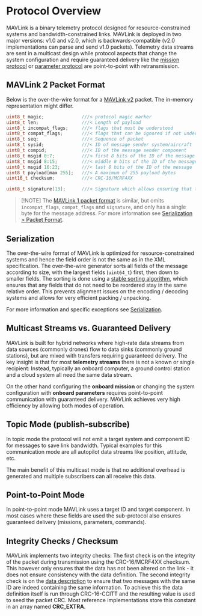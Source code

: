 # Protocol Overview

MAVLink is a binary telemetry protocol designed for resource-constrained systems and bandwidth-constrained links. MAVLink is deployed in two major versions: v1.0 and v2.0, which is backwards-compatible (v2.0 implementations can parse and send v1.0 packets). Telemetry data streams are sent in a multicast design while protocol aspects that change the system configuration and require guaranteed delivery like the [mission protocol](../services/mission.md) or [parameter protocol](../services/parameter.md) are point-to-point with retransmission.

## MAVLink 2 Packet Format

Below is the over-the-wire format for a [MAVLink v2](../guide/mavlink_2.md) packet. The in-memory representation might differ.

```C
uint8_t magic;              ///< protocol magic marker
uint8_t len;                ///< Length of payload
uint8_t incompat_flags;     ///< flags that must be understood
uint8_t compat_flags;       ///< flags that can be ignored if not understood
uint8_t seq;                ///< Sequence of packet
uint8_t sysid;              ///< ID of message sender system/aircraft
uint8_t compid;             ///< ID of the message sender component
uint8_t msgid 0:7;          ///< first 8 bits of the ID of the message
uint8_t msgid 8:15;         ///< middle 8 bits of the ID of the message
uint8_t msgid 16:23;        ///< last 8 bits of the ID of the message
uint8_t payload[max 255];   ///< A maximum of 255 payload bytes
uint16_t checksum;          ///< CRC-16/MCRF4XX
```

```C
uint8_t signature[13];      ///< Signature which allows ensuring that the link is tamper-proof (optional)
```

> [!NOTE] The [MAVLink 1 packet format](../guide/serialization.md#v1_packet_format) is similar, but omits `incompat_flags`, `compat_flags` and `signature`, and only has a single byte for the message address. For more information see [Serialization > Packet Format](../guide/serialization.md#packet_format).

## Serialization

The over-the-wire format of MAVLink is optimized for resource-constrained systems and hence the field order is not the same as in the XML specification. The over-the-wire generator sorts all fields of the message according to size, with the largest fields (`uint64_t`) first, then down to smaller fields. The sorting is done using a [stable sorting algorithm](https://en.wikipedia.org/wiki/Sorting_algorithm#Stability), which ensures that any fields that do not need to be reordered stay in the same relative order. This prevents alignment issues on the encoding / decoding systems and allows for very efficient packing / unpacking.

For more information and specific exceptions see [Serialization](../guide/serialization.md).

## Multicast Streams vs. Guaranteed Delivery

MAVLink is built for hybrid networks where high-rate data streams from data sources (commonly drones) flow to data sinks (commonly ground stations), but are mixed with transfers requiring guaranteed delivery. The key insight is that for most **telemetry streams** there is not a known or single recipient: Instead, typically an onboard computer, a ground control station and a cloud system all need the same data stream.

On the other hand configuring the **onboard mission** or changing the system configuration with **onboard parameters** requires point-to-point communication with guaranteed delivery. MAVLink achieves very high efficiency by allowing both modes of operation.

## Topic Mode \(publish-subscribe\)

In topic mode the protocol will not emit a target system and component ID for messages to save link bandwidth. Typical examples for this communication mode are all autopilot data streams like position, attitude, etc.

The main benefit of this multicast mode is that no additional overhead is generated and multiple subscribers can all receive this data.

## Point-to-Point Mode

In point-to-point mode MAVLink uses a target ID and target component. In most cases where these fields are used the sub-protocol also ensures guaranteed delivery (missions, parameters, commands).

## Integrity Checks / Checksum

MAVLink implements two integrity checks: The first check is on the integrity of the packet during transmission using the CRC-16/MCRF4XX checksum. This however only ensures that the data has not been altered on the link - it does not ensure consistency with the data definition. The second integrity check is on the [data description](https://en.wikipedia.org/wiki/Data_definition_language) to ensure that two messages with the same ID are indeed containing the same information. To achieve this the data definition itself is run through CRC-16-CCITT and the resulting value is used to seed the packet CRC. Most reference implementations store this constant in an array named **CRC\_EXTRA**.